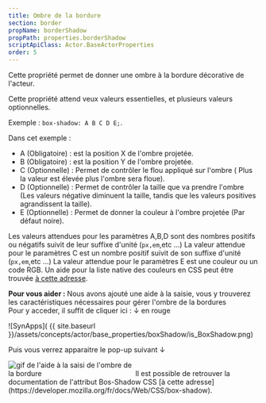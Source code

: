```yaml
---
title: Ombre de la bordure
section: border
propName: borderShadow
propPath: properties.borderShadow
scriptApiClass: Actor.BaseActorProperties
order: 5
---
```

Cette propriété permet de donner une ombre à la bordure décorative de l'acteur.

Cette propriété attend veux valeurs essentielles, et plusieurs valeurs optionnelles.

Exemple : ` box-shadow: A B C D E; `.

Dans cet exemple :
- A (Obligatoire) : est la position X de l'ombre projetée.
- B (Obligatoire) : est la position Y de l'ombre projetée.
- C (Optionnelle) : Permet de contrôler le flou appliqué sur l'ombre ( Plus la valeur est élevée plus l'ombre sera floue).
- D (Optionnelle) : Permet de contrôler la taille que va prendre l'ombre (Les valeurs négative diminuent la taille, tandis que les valeurs positives agrandissent la taille).
- E (Optionnelle) : Permet de donner la couleur à l'ombre projetée (Par défaut noire).

Les valeurs attendues pour les paramètres A,B,D sont des nombres positifs ou négatifs suivit de leur suffixe d'unité (`px,em`,etc ...)
La valeur attendue pour le paramètres C est un nombre positif suivit de son suffixe d'unité (`px,em`,etc ...)
La valeur attendue pour le paramètres E est une couleur ou un code RGB. Un aide pour la liste native des couleurs en CSS peut être trouvée [à cette adresse](https://developer.mozilla.org/fr/docs/Web/CSS/color_value).


**Pour vous aider :**
Nous avons ajouté une aide à la saisie, vous y trouverez les caractéristiques nécessaires pour gérer l'ombre de la bordures<br>
Pour y acceder, il suffit de cliquer ici : ↓ en rouge<br>

![SynApps]( {{ site.baseurl }}/assets/concepts/actor/base_properties/boxShadow/is_BoxShadow.png)

Puis vous verrez apparaitre le pop-up suivant ↓<br>

<image src="/assets/concepts/actor/base_properties/boxShadow/Helper_BoxShadow.gif" alt="gif de l'aide à la saisi de l'ombre de la bordure" style="max-height: 50%; max-width: 50%;"/>
Il est possible de retrouver la documentation de l'attribut Bos-Shadow CSS [à cette adresse](https://developer.mozilla.org/fr/docs/Web/CSS/box-shadow).
